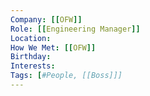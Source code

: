 ```yaml
---
Company: [[OFW]]
Role: [[Engineering Manager]]
Location: 
How We Met: [[OFW]]
Birthday: 
Interests: 
Tags: [#People, [[Boss]]]
---
```

